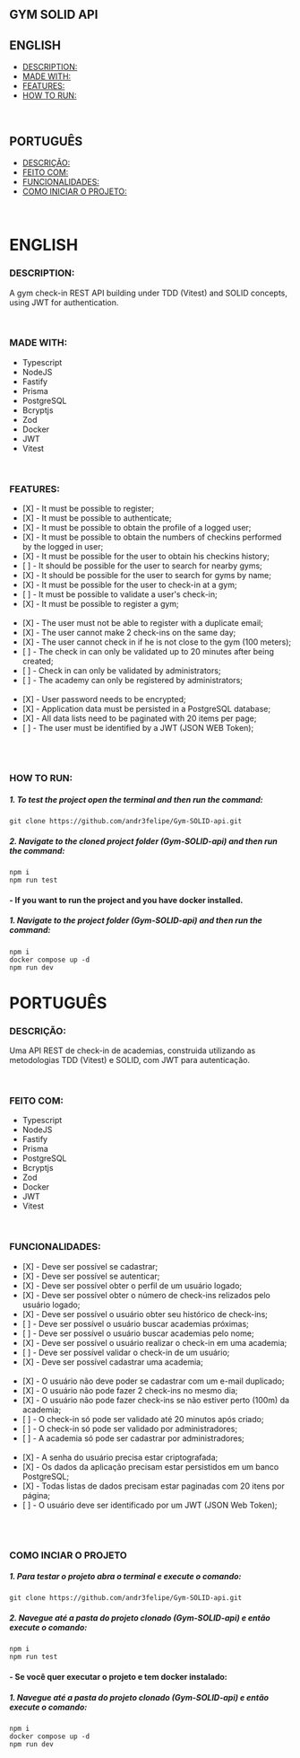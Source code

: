 ## GYM SOLID API

## ENGLISH
* [DESCRIPTION:](#DESCRIPTION)
* [MADE WITH:](#MADE-WITH)
* [FEATURES:](#FEATURES)
* [HOW TO RUN:](#HOW-TO-RUN)
<br>

## PORTUGUÊS
* [DESCRIÇÃO:](#DESCRIÇÃO)
* [FEITO COM:](#FEITO-COM)
* [FUNCIONALIDADES:](#FUNCIONALIDADES)
* [COMO INICIAR O PROJETO:](#COMO-INICIAR-O-PROJETO)
<br>

# ENGLISH

### DESCRIPTION:
<p>A gym check-in REST API building under TDD (Vitest) and SOLID concepts, using JWT for authentication.</p>
<br>

### MADE WITH:
<ul>
<li>Typescript</li>
<li>NodeJS</li>
<li>Fastify</li>
<li>Prisma</li>
<li>PostgreSQL</li>
<li>Bcryptjs</li>
<li>Zod</li>
<li>Docker</li>
<li>JWT</li>
<li>Vitest</li>
</ul>
<br>

### FEATURES:
<ul>
<li>[X] - It must be possible to register;</li>
<li>[X] - It must be possible to authenticate;</li>
<li>[X] - It must be possible to obtain the profile of a logged user;</li>
<li>[X] - It must be possible to obtain the numbers of checkins performed by the logged in user;</li>
<li>[X] - It must be possible for the user to obtain his checkins history;</li>
<li>[ ] - It should be possible for the user to search for nearby gyms;</li>
<li>[X] - It should be possible for the user to search for gyms by name;</li>
<li>[X] - It must be possible for the user to check-in at a gym;</li>
<li>[ ] - It must be possible to validate a user's check-in;</li>
<li>[X] - It must be possible to register a gym;</li>
<br>
<li>[X] - The user must not be able to register with a duplicate email;</li>
<li>[X] - The user cannot make 2 check-ins on the same day;</li>
<li>[X] - The user cannot check in if he is not close to the gym (100 meters);</li>
<li>[ ] - The check in can only be validated up to 20 minutes after being created;</li>
<li>[ ] - Check in can only be validated by administrators;</li>
<li>[ ] - The academy can only be registered by administrators;</li>
<br>
<li>[X] - User password needs to be encrypted;</li>
<li>[X] - Application data must be persisted in a PostgreSQL database;</li>
<li>[X] - All data lists need to be paginated with 20 items per page;</li>
<li>[ ] - The user must be identified by a JWT (JSON WEB Token);</li>
</ul>
<br>
<br>

### HOW TO RUN:

##### 1. To test the project open the terminal and then run the command:
```
git clone https://github.com/andr3felipe/Gym-SOLID-api.git
```
##### 2. Navigate to the cloned project folder (Gym-SOLID-api) and then run the command:
```
npm i
npm run test
```

#### - If you want to run the project and you have docker installed.
##### 1. Navigate to the project folder (Gym-SOLID-api) and then run the command:
```
npm i
docker compose up -d
npm run dev
```


# PORTUGUÊS

### DESCRIÇÃO:
<p>Uma API REST de check-in de academias, construida utilizando as metodologias TDD (Vitest) e SOLID, com JWT para autenticação.</p>
<br>

### FEITO COM:
<ul>
<li>Typescript</li>
<li>NodeJS</li>
<li>Fastify</li>
<li>Prisma</li>
<li>PostgreSQL</li>
<li>Bcryptjs</li>
<li>Zod</li>
<li>Docker</li>
<li>JWT</li>
<li>Vitest</li>
</ul>
<br>

### FUNCIONALIDADES:
<ul>
<li>[X] - Deve ser possível se cadastrar;</li>
<li>[X] - Deve ser possível se autenticar;</li>
<li>[X] - Deve ser possível obter o perfil de um usuário logado;</li>
<li>[X] - Deve ser possível obter o número de check-ins relizados pelo usuário logado;</li>
<li>[X] - Deve ser possível o usuário obter seu histórico de check-ins;</li>
<li>[ ] - Deve ser possível o usuário buscar academias próximas;</li>
<li>[ ] - Deve ser possível o usuário buscar academias pelo nome;</li>
<li>[X] - Deve ser possível o usuário realizar o check-in em uma academia;</li>
<li>[ ] - Deve ser possível validar o check-in de um usuário;</li>
<li>[X] - Deve ser possível cadastrar uma academia;</li>
<br>
<li>[X] - O usuário não deve poder se cadastrar com um e-mail duplicado;</li>
<li>[X] - O usuário não pode fazer 2 check-ins no mesmo dia;</li>
<li>[X] - O usuário não pode fazer check-ins se não estiver perto (100m) da academia;</li>
<li>[ ] - O check-in só pode ser validado até 20 minutos após criado;</li>
<li>[ ] - O check-in só pode ser validado por administradores;</li>
<li>[ ] - A academia só pode ser cadastrar por administradores;</li>
<br>
<li>[X] - A senha do usuário precisa estar criptografada;</li>
<li>[X] - Os dados da aplicação precisam estar persistidos em um banco PostgreSQL;</li>
<li>[X] - Todas listas de dados precisam estar paginadas com 20 itens por página;</li>
<li>[ ] - O usuário deve ser identificado por um JWT (JSON Web Token);</li>
</ul>
<br>
<br>

### COMO INCIAR O PROJETO

##### 1. Para testar o projeto abra o terminal e execute o comando:
```
git clone https://github.com/andr3felipe/Gym-SOLID-api.git
```
##### 2. Navegue até a pasta do projeto clonado (Gym-SOLID-api) e então execute o comando:
```
npm i
npm run test
```

#### - Se você quer executar o projeto e tem docker instalado:
##### 1. Navegue até a pasta do projeto clonado (Gym-SOLID-api) e então execute o comando:
```
npm i
docker compose up -d
npm run dev
```
